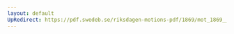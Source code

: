 ```yaml
---
layout: default
UpRedirect: https://pdf.swedeb.se/riksdagen-motions-pdf/1869/mot_1869__ak__00148/mot_1869__ak__00148_001.pdf
---
```

